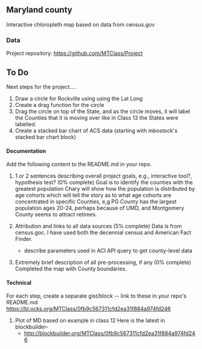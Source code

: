 ## Maryland county

Interactive chloropleth map based on data from census.gov

### Data

Project repository: https://github.com/MTClass/Project

## To Do

Next steps for the project....
1) Draw a circle for Rockville using using the Lat Long
2) Create a drag function for the circle
3) Drag the circle on top of the State, and as the circle moves, it will label the Counties that it is moving over like in Class 13 the States were labelled.
4) Create a stacked bar chart of ACS data (starting with mbostock's stacked bar chart block)

#### Documentation

Add the following content to the README.md in your repo.

1. 1 or 2 sentences describing overall project goals, e.g., interactive tool?, hypothesis test? (0% complete)
Goal is to identify the counties with the greatest population
Chary will show how the population is distributed by age cohorts which will tell the story as to what age cohorts are concentrated in specific Counties, e,g PG County has the largest population ages 20-24, perhaps because of UMD, and Montgomery County seems to attract retirees.

2. Attribution and links to all data sources (5% complete)
Data is from census.goc.  I have used both the decennial census and American Fact Finder.
    * describe parameters used in ACI API query to get county-level data
3. Extremely brief description of all pre-processing, if any (0% complete)
Completed the map with County boundaries.

#### Technical

For each step, create a separate gist/block -- link to these in your repo's README.md
https://bl.ocks.org/MTClass/0fb9c567311cfd2ea31f884a974fd246

1. Plot of MD based on example in class 12
Here is the latest in blockbuilder-
    * http://blockbuilder.org/MTClass/0fb9c567311cfd2ea31f884a974fd246



